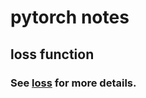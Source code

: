 # pytorch notes

## loss function

### See [loss](https://github.com/SmallHedgehog/pytorch_notes/tree/master/loss) for more details.